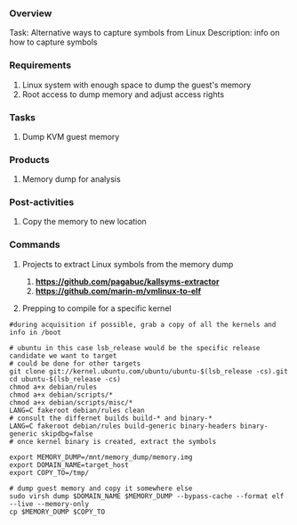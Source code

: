 
### Overview

Task: Alternative ways to capture symbols from Linux
Description: info on how to capture symbols

### Requirements
1. Linux system with enough space to dump the guest's memory
2. Root access to dump memory and adjust access rights

### Tasks
1. Dump KVM guest memory

### Products
1. Memory dump for analysis

### Post-activities
1. Copy the memory to new location

### Commands

1. Projects to extract Linux symbols from the memory dump
    1. __https://github.com/pagabuc/kallsyms-extractor__
    2. __https://github.com/marin-m/vmlinux-to-elf__
    
2. Prepping to compile for a specific kernel
```
#during acquisition if possible, grab a copy of all the kernels and info in /boot

# ubuntu in this case lsb_release would be the specific release candidate we want to target
# could be done for other targets
git clone git://kernel.ubuntu.com/ubuntu/ubuntu-$(lsb_release -cs).git
cd ubuntu-$(lsb_release -cs)
chmod a+x debian/rules
chmod a+x debian/scripts/*
chmod a+x debian/scripts/misc/*
LANG=C fakeroot debian/rules clean
# consult the differnet builds build-* and binary-*
LANG=C fakeroot debian/rules build-generic binary-headers binary-generic skipdbg=false
# once kernel binary is created, extract the symbols

```



```
export MEMORY_DUMP=/mnt/memory_dump/memory.img
export DOMAIN_NAME=target_host
export COPY_TO=/tmp/

# dump guest memory and copy it somewhere else
sudo virsh dump $DOMAIN_NAME $MEMORY_DUMP --bypass-cache --format elf --live --memory-only 
cp $MEMORY_DUMP $COPY_TO

```
